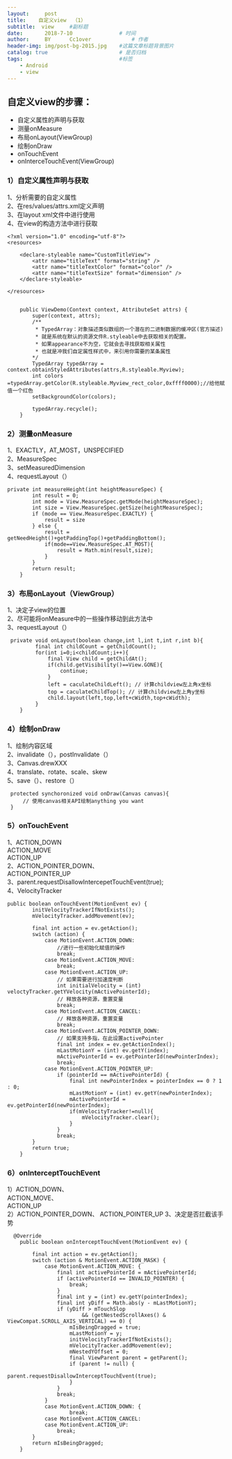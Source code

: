 ```yaml
---
layout:     post   				    
title:    自定义view  （1）				 
subtitle:  view     #副标题
date:       2018-7-10			   	# 时间
author:     BY 		Cc1over				# 作者
header-img: img/post-bg-2015.jpg 	#这篇文章标题背景图片
catalog: true 						# 是否归档
tags:								#标签
    - Android
    - view
---
```


## 自定义view的步骤：
* 自定义属性的声明与获取
* 测量onMeasure
* 布局onLayout(ViewGroup)
* 绘制onDraw
* onTouchEvent
* onInterceTouchEvent(ViewGroup)
### 1）自定义属性声明与获取
1、分析需要的自定义属性<br>
2、在res/values/attrs.xml定义声明<br>
3、在layout xml文件中进行使用<br>
4、在view的构造方法中进行获取
~~~
<?xml version="1.0" encoding="utf-8"?>
<resources>
    
    <declare-styleable name="CustomTitleView">
        <attr name="titleText" format="string" />
        <attr name="titleTextColor" format="color" />
        <attr name="titleTextSize" format="dimension" />
    </declare-styleable>
 
</resources>
~~~
~~~

    public ViewDemo(Context context, AttributeSet attrs) {
        super(context, attrs);
        /**
         * TypedArray：对象描述类似数组的一个潜在的二进制数据的缓冲区(官方描述)
         * 就是系统在默认的资源文件R.styleable中去获取相关的配置。
         * 如果appearance不为空，它就会去寻找获取相关属性
         * 也就是冲我们自定属性样式中，来引用你需要的某条属性
        */
        TypedArray typedArray = context.obtainStyledAttributes(attrs,R.styleable.Myview);
        int colors =typedArray.getColor(R.styleable.Myview_rect_color,0xffff0000);//给他赋值一个红色
        setBackgroundColor(colors);

        typedArray.recycle();
    }
~~~
### 2）测量onMeasure
1、EXACTLY，AT_MOST，UNSPECIFIED<br>
2、MeasureSpec<br>
3、setMeasuredDimension<br>
4、requestLayout（）
~~~
private int measureHeight(int heightMeasureSpec) {
        int result = 0;
        int mode = View.MeasureSpec.getMode(heightMeasureSpec);
        int size = View.MeasureSpec.getSize(heightMeasureSpec);
        if (mode == View.MeasureSpec.EXACTLY) {
            result = size
        } else {
            result = getNeedHeight()+getPaddingTop()+getPaddingBottom();
            if(mode==View.MeasureSpec.AT_MOST){
                result = Math.min(result,size);
            }
        }
        return result;
    }
~~~
### 3）布局onLayout（ViewGroup）
1、决定子view的位置<br>
2、尽可能将onMeasure中的一些操作移动到此方法中<br>
3、requestLayout（）
~~~
 private void onLayout(boolean change,int l,int t,int r,int b){
         final int childCount = getChildCount();
         for(int i=0;i<childCount;i++){
             final View child = getChildAt();
             if(child.getVisibility()==View.GONE){
                 continue;
             }
             left = caculateChildLeft(); // 计算childview左上角x坐标
             top = caculateChildTop(); // 计算childview左上角y坐标
             child.layout(left,top,left+cWidth,top+cWidth);
         }
    }
~~~
### 4）绘制onDraw
1、绘制内容区域<br>
2、invalidate（），postInvalidate（）<br>
3、Canvas.drewXXX<br>
4、translate、rotate、scale、skew<br>
5、save（）、restore（）
~~~
 protected synchoronized void onDraw(Canvas canvas){
     // 使用canvas相关API绘制anything you want
 }
~~~
### 5）onTouchEvent
1、ACTION_DOWN<br>
     ACTION_MOVE<br>
     ACTION_UP<br>
2、ACTION_POINTER_DOWN、<br>
      ACTION_POINTER_UP<br>
3、parent.requestDisallowIntercepetTouchEvent(true);<br>
4、VelocityTracker
~~~
public boolean onTouchEvent(MotionEvent ev) {
        initVelocityTrackerIfNotExists();
        mVelocityTracker.addMovement(ev);

        final int action = ev.getAction();
        switch (action) {
            case MotionEvent.ACTION_DOWN:
                //进行一些初始化赋值的操作
                break;
            case MotionEvent.ACTION_MOVE:
                break;
            case MotionEvent.ACTION_UP:
                // 如果需要进行加速度判断
                int initialVelocity = (int) veloctyTracker.getYVelocity(mActivePointerId);
                // 释放各种资源，重置变量
                break;
            case MotionEvent.ACTION_CANCEL:
                // 释放各种资源，重置变量
                break;
            case MotionEvent.ACTION_POINTER_DOWN:
                // 如果支持多指，在此设置activePointer
                final int index = ev.getActionIndex();
                mLastMotionY = (int) ev.getY(index);
                mActivePointerId = ev.getPointerId(newPointerIndex);
                break;
            case MotionEvent.ACTION_POINTER_UP:
                if (pointerId == mActivePointerId) {
                    final int newPointerIndex = pointerIndex == 0 ? 1 : 0;
                    mLastMotionY = (int) ev.getY(newPointerIndex);
                    mActivePointerId = ev.getPointerId(newPointerIndex);
                    if(mVelocityTracker!=null){
                        mVelocityTracker.clear();
                    }
                }
                break;
        }
        return true;
    }

~~~
### 6）onInterceptTouchEvent
1）ACTION_DOWN、<br>
   ACTION_MOVE、<br>
   ACTION_UP<br>
2）ACTION_POINTER_DOWN、
  ACTION_POINTER_UP
3、决定是否拦截该手势
~~~
  @Override
    public boolean onInterceptTouchEvent(MotionEvent ev) {

        final int action = ev.getAction();
        switch (action & MotionEvent.ACTION_MASK) {
            case MotionEvent.ACTION_MOVE: {
                final int activePointerId = mActivePointerId;
                if (activePointerId == INVALID_POINTER) {
                    break;
                }
                final int y = (int) ev.getY(pointerIndex);
                final int yDiff = Math.abs(y - mLastMotionY);
                if (yDiff > mTouchSlop
                        && (getNestedScrollAxes() & ViewCompat.SCROLL_AXIS_VERTICAL) == 0) {
                    mIsBeingDragged = true;
                    mLastMotionY = y;
                    initVelocityTrackerIfNotExists();
                    mVelocityTracker.addMovement(ev);
                    mNestedYOffset = 0;
                    final ViewParent parent = getParent();
                    if (parent != null) {
                        parent.requestDisallowInterceptTouchEvent(true);
                    }
                }
                break;
            }
            case MotionEvent.ACTION_DOWN: {
                    break;
            case MotionEvent.ACTION_CANCEL:
            case MotionEvent.ACTION_UP:
                break;
        }
        return mIsBeingDragged;
    }
~~~
